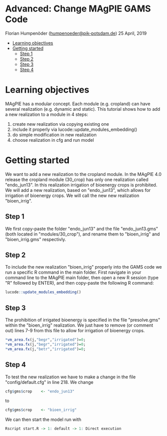 Advanced: Change MAgPIE GAMS Code
================
Florian Humpenöder (<humpenoeder@pik-potsdam.de>)
25 April, 2019

-   [Learning objectives](#learning-objectives)
-   [Getting started](#getting-started)
    -   [Step 1](#step-1)
    -   [Step 2](#step-2)
    -   [Step 3](#step-3)
    -   [Step 4](#step-4)

Learning objectives
===================

MAgPIE has a modular concept. Each module (e.g. cropland) can have several realization (e.g. dynamic and static). This tutorial shows how to add a new realization to a module in 4 steps:

1.  create new realization via copying existing one
2.  include it properly via lucode::update\_modules\_embedding()
3.  do simple modification in new realization
4.  choose realization in cfg and run model

Getting started
===============

We want to add a new realization to the cropland module. In the MAgPIE 4.0 release the cropland module (30\_crop) has only one realization called "endo\_jun13". In this realization irrigation of bioenergy crops is prohibited. We will add a new realization, based on "endo\_jun13", which allows for irrigation of bioenergy crops. We will call the new new realization "bioen\_irrig".

Step 1
------

We first copy-paste the folder "endo\_jun13" and the file "endo\_jun13.gms" (both located in "modules/30\_crop"), and rename them to "bioen\_irrig" and "bioen\_irrig.gms" respectivly.

Step 2
------

To include the new realization "bioen\_irrig" properly into the GAMS code we run a specific R command in the main folder. First navigate in your command line to the MAgPIE main folder, then open a new R session (type "R" followed by ENTER), and then copy-paste the following R command:

``` r
lucode::update_modules_embedding()
```

Step 3
------

The prohibition of irrigated bioenergy is specified in the file "presolve.gms" within the "bioen\_irrig" realization. We just have to remove (or comment out) lines 7-9 from this file to allow for irrigation of bioenergy crops.

``` r
*vm_area.fx(j,"begr","irrigated")=0;
*vm_area.fx(j,"begr","irrigated")=0;
*vm_area.fx(j,"betr","irrigated")=0;
```

Step 4
------

To test the new realization we have to make a change in the file "config/default.cfg" in line 218. We change

``` r
cfg$gms$crop    <- "endo_jun13"
```

to

``` r
cfg$gms$crop    <- "bioen_irrig"
```

We can then start the model run with

``` r
Rscript start.R -> 1: default -> 1: Direct execution
```
